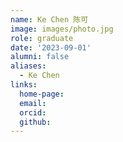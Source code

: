```yaml
---
name: Ke Chen 陈可
image: images/photo.jpg
role: graduate
date: '2023-09-01'
alumni: false
aliases:
  - Ke Chen
links:
  home-page: 
  email: 
  orcid: 
  github: 
---
```


